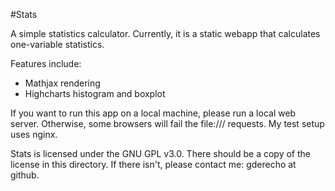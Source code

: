 #Stats

A simple statistics calculator. Currently, it is a static webapp
that calculates one-variable statistics.

Features include:
 * Mathjax rendering
 * Highcharts histogram and boxplot

If you want to run this app on a local machine, please run a
local web server. Otherwise, some browsers will fail the 
file:/// requests. My test setup uses nginx.

Stats is licensed under the GNU GPL v3.0. There should be a copy
of the license in this directory. If there isn't, please contact
me: gderecho at github.

